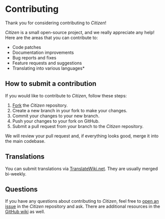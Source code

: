 # Contributing

Thank you for considering contributing to *Citizen*!

*Citizen* is a small open-source project, and we really appreciate any help! Here are the areas that you can contribute to:

- Code patches
- Documentation improvements
- Bug reports and fixes
- Feature requests and suggestions
- Translating into various languages*

## How to submit a contribution

If you would like to contribute to *Citizen*, follow these steps:

1. [Fork](https://github.com/StarCitizenTools/mediawiki-skins-Citizen/fork) the *Citizen* repository.
2. Create a new branch in your fork to make your changes.
3. Commit your changes to your new branch.
4. Push your changes to your fork on GitHub.
5. Submit a pull request from your branch to the *Citizen* repository.

We will review your pull request and, if everything looks good, merge it into the main codebase.

## Translations

You can submit translations via [TranslateWiki.net](https://translatewiki.net/w/i.php?title=Special:Translate&group=mwgithub-star-citizen). They are usually merged bi-weekly.

## Questions

If you have any questions about contributing to *Citizen*, feel free to [open an issue](https://github.com/StarCitizenTools/mediawiki-skins-Citizen/issues/new/choose) in the *Citizen* repository and ask. There are additional resources in the [GitHub wiki](https://github.com/StarCitizenTools/mediawiki-skins-Citizen/wiki) as well.
